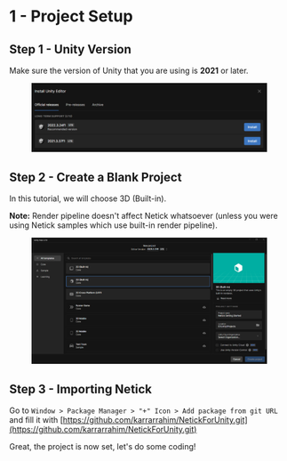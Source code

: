 # 1 - Project Setup

## Step 1 - Unity Version
Make sure the version of Unity that you are using is **2021** or later.

<figure><img src="../../images/getting-started/101-unity-versions.png" alt=""><figcaption></figcaption></figure>

## Step 2 - Create a Blank Project
In this tutorial, we will choose 3D (Built-in).

**Note:** Render pipeline doesn't affect Netick whatsoever (unless you were using Netick samples which use built-in render pipeline).

<figure><img src="../../images/getting-started/101-create-project.png" alt=""><figcaption></figcaption></figure>

## Step 3 - Importing Netick

Go to `Window > Package Manager > "+" Icon > Add package from git URL` and fill it with [https://github.com/karrarrahim/NetickForUnity.git](https://github.com/karrarrahim/NetickForUnity.git)


Great, the project is now set, let's do some coding!